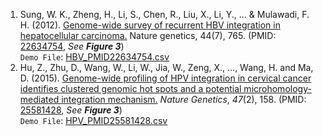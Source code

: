 1. Sung, W. K., Zheng, H., Li, S., Chen, R., Liu, X., Li, Y., ... & Mulawadi, F. H. (2012). [Genome-wide survey of recurrent HBV integration in hepatocellular carcinoma.](https://www.nature.com/articles/ng.2295) Nature genetics, 44(7), 765. (PMID: [22634754](https://www.ncbi.nlm.nih.gov/pubmed/22634754), *See __Figure 3__*)<br/>
   `Demo File`: [HBV_PMID22634754.csv](https://github.com/Nobel-Justin/Oviz-Bio-demo/blob/master/Virus_IntegHotSpot/demo_data/HBV_PMID22634754.csv)
2. Hu, Z., Zhu, D., Wang, W., Li, W., Jia, W., Zeng, X., ..., Wang, H. and Ma, D. (2015). [Genome-wide profiling of HPV integration in cervical cancer identifies clustered genomic hot spots and a potential microhomology-mediated integration mechanism.](https://www.nature.com/articles/ng.3178) *Nature Genetics*, *47*(2), 158. (PMID: [25581428](https://www.ncbi.nlm.nih.gov/pubmed/25581428), *See __Figure 3__*)<br/>
   `Demo File`: [HPV_PMID25581428.csv](https://github.com/Nobel-Justin/Oviz-Bio-demo/blob/master/Virus_IntegHotSpot/demo_data/HPV_PMID25581428.csv)
